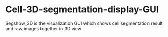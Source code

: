 # Cell-3D-segmentation-display-GUI
Segshow_3D is the visualization GUI which shows cell segmentation result and raw images together in 3D view
